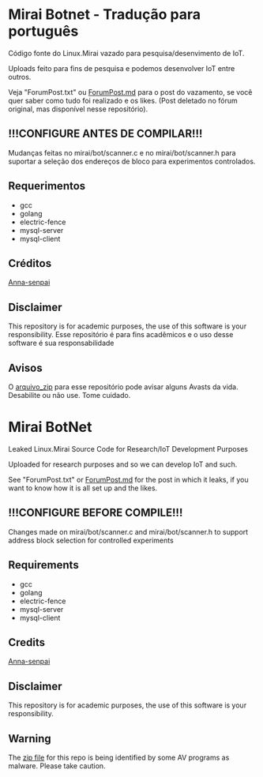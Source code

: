 # Mirai Botnet - Tradução para português
Código fonte do Linux.Mirai vazado para pesquisa/desenvimento de IoT.

Uploads feito para fins de pesquisa e podemos desenvolver IoT entre outros.

Veja "ForumPost.txt" ou [ForumPost.md](ForumPost.md) para o post do vazamento, 
se você quer saber como tudo foi realizado e os likes. (Post deletado no fórum original, mas disponível nesse repositório).

## !!!CONFIGURE ANTES DE COMPILAR!!!
Mudanças feitas no mirai/bot/scanner.c e no mirai/bot/scanner.h  para suportar a seleção dos endereços de bloco para experimentos controlados.

## Requerimentos
* gcc
* golang
* electric-fence
* mysql-server
* mysql-client

## Créditos
[Anna-senpai](https://hackforums.net/showthread.php?tid=5420472)

## Disclaimer
This repository is for academic purposes, the use of this software is your
responsibility.
Esse repositório é para fins acadêmicos e o uso desse software é sua responsabilidade

## Avisos
O [arquivo_zip](https://www.virustotal.com/en/file/f10667215040e87dae62dd48a5405b3b1b0fe7dbbfbf790d5300f3cd54893333/analysis/1477822491/) para esse repositório pode
avisar alguns Avasts da vida. Desabilite ou não use. Tome cuidado.




# Mirai BotNet
Leaked Linux.Mirai Source Code for Research/IoT Development Purposes

Uploaded for research purposes and so we can develop IoT and such.

See "ForumPost.txt" or [ForumPost.md](ForumPost.md) for the post in which it
leaks, if you want to know how it is all set up and the likes.

## !!!CONFIGURE BEFORE COMPILE!!!
Changes made on mirai/bot/scanner.c and mirai/bot/scanner.h to support address block selection for controlled experiments

## Requirements
* gcc
* golang
* electric-fence
* mysql-server
* mysql-client

## Credits
[Anna-senpai](https://hackforums.net/showthread.php?tid=5420472)

## Disclaimer
This repository is for academic purposes, the use of this software is your
responsibility.

## Warning
The [zip file](https://www.virustotal.com/en/file/f10667215040e87dae62dd48a5405b3b1b0fe7dbbfbf790d5300f3cd54893333/analysis/1477822491/) for this repo is being identified by some AV programs as malware.  Please take caution. 
